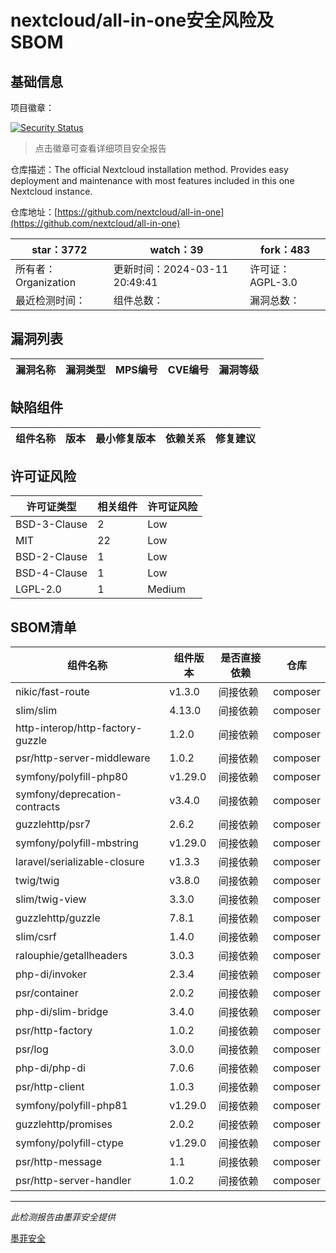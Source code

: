 # nextcloud/all-in-one安全风险及SBOM

## 基础信息

项目徽章：

[![Security Status](https://www.murphysec.com/platform3/v31/badge/1767261277680852992.svg)](https://www.murphysec.com/console/report/1691515638463221760/1767261277680852992)

> 点击徽章可查看详细项目安全报告

仓库描述：The official Nextcloud installation method. Provides easy deployment and maintenance with most features included in this one Nextcloud instance.

仓库地址：[https://github.com/nextcloud/all-in-one](https://github.com/nextcloud/all-in-one)

| star：3772 | watch：39 | fork：483 |
| ----------- | -------------- | ------------ |
| 所有者：Organization | 更新时间：2024-03-11 20:49:41 | 许可证：AGPL-3.0 |
| 最近检测时间： | 组件总数： | 漏洞总数： |




## 漏洞列表

| 漏洞名称 | 漏洞类型 | MPS编号 | CVE编号 | 漏洞等级 |
| ------- | ------ | ------- | ------ | ----- |





## 缺陷组件

| 组件名称 | 版本 | 最小修复版本 | 依赖关系 | 修复建议 |
| -------- | ---- | ------------ | -------- | -------- |





## 许可证风险

| 许可证类型 | 相关组件 | 许可证风险 |
| ---------- | -------- | ---------- |
|BSD-3-Clause|2|Low|
|MIT|22|Low|
|BSD-2-Clause|1|Low|
|BSD-4-Clause|1|Low|
|LGPL-2.0|1|Medium|




## SBOM清单

| 组件名称 | 组件版本 | 是否直接依赖 | 仓库 |
| -------- | -------- | ------------ | ---- |
|nikic/fast-route|v1.3.0|间接依赖|composer|
|slim/slim|4.13.0|间接依赖|composer|
|http-interop/http-factory-guzzle|1.2.0|间接依赖|composer|
|psr/http-server-middleware|1.0.2|间接依赖|composer|
|symfony/polyfill-php80|v1.29.0|间接依赖|composer|
|symfony/deprecation-contracts|v3.4.0|间接依赖|composer|
|guzzlehttp/psr7|2.6.2|间接依赖|composer|
|symfony/polyfill-mbstring|v1.29.0|间接依赖|composer|
|laravel/serializable-closure|v1.3.3|间接依赖|composer|
|twig/twig|v3.8.0|间接依赖|composer|
|slim/twig-view|3.3.0|间接依赖|composer|
|guzzlehttp/guzzle|7.8.1|间接依赖|composer|
|slim/csrf|1.4.0|间接依赖|composer|
|ralouphie/getallheaders|3.0.3|间接依赖|composer|
|php-di/invoker|2.3.4|间接依赖|composer|
|psr/container|2.0.2|间接依赖|composer|
|php-di/slim-bridge|3.4.0|间接依赖|composer|
|psr/http-factory|1.0.2|间接依赖|composer|
|psr/log|3.0.0|间接依赖|composer|
|php-di/php-di|7.0.6|间接依赖|composer|
|psr/http-client|1.0.3|间接依赖|composer|
|symfony/polyfill-php81|v1.29.0|间接依赖|composer|
|guzzlehttp/promises|2.0.2|间接依赖|composer|
|symfony/polyfill-ctype|v1.29.0|间接依赖|composer|
|psr/http-message|1.1|间接依赖|composer|
|psr/http-server-handler|1.0.2|间接依赖|composer|


------

*此检测报告由墨菲安全提供*

[墨菲安全](www.murphysec.com)